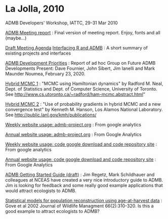 #  La Jolla, 2010

ADMB Developers' Workshop, IATTC, 29-31 Mar 2010

[ADMB Meeting report][2]
:  Final version of meeting report. Enjoy, fonts and all (maybe...)

[Draft Meeting Agenda][4]
[Interfacing R and ADMB][5]
:  A short summary of existing projects and interfaces

[ADMB Development Priorities][6]
:  Report of ad hoc Group on Future ADMB Developments Present: Dave Fournier, John Sibert, Jim Ianelli and Mark Maunder Noumea, February 23, 2020.

[Hybrid MCMC 1][7]
:  "MCMC using Hamiltonian dynamics" by Radford M. Neal, Dept. of Statistics and Dept. of Computer Science, University of Toronto. See http://www.cs.utoronto.ca/~radford/ham-mcmc.abstract.html"

[Hybrid MCMC 2][8]
:  "Use of probability gradients in hybrid MCMC and a new convergence test" by Kenneth M. Hanson, Los Alamos National Laboratory. See http://public.lanl.gov/kmh/publications/

[Weekly website usage: admb-project.org][9]
:  From google analytics

[Annual website usage: admb-project.org][10]
:  From Google Analytics

[Weekly website usage: code google download and code repository site][11]
:  From google analytics

[Annual website usage: code google download and code repository site][12]
:  From Google Analytics

[ADMB Getting Started Guide (draft)][13]
:  Jim Regetz, Mark Schildhauer and colleagues at NCEAS have created a very nice introductory guide to ADMB. Jim is looking for feedback and some really good example applications that would attract ecologists to ADMB.

[Statistical models for population reconstruction using age-at-harvest data][14]
:  Gove et al 2002 Journal of Wildlife Managment 66(2):310-320. Is this a good example to attract ecologists to ADMB?



[1]: http://www.admb-project.org/pdf.png
[2]: la-jolla-2010/ADMBMeetingReportv3.pdf
[3]: http://www.admb-project.org/doc.png
[4]: la-jolla-2010/ADMBMarchMeetingAgenda-rev3.doc
[5]: la-jolla-2010/InterfacingADMBwithR.pdf
[6]: la-jolla-2010/ADMB-development-priorities-rev3.pdf
[7]: la-jolla-2010/ham-mcmc.pdf
[8]: la-jolla-2010/Hansen2002-HybridMCMC.pdf
[9]: la-jolla-2010/admb-project.org-1.pdf
[10]: la-jolla-2010/Analytics_admb-project.org_20090325-20100325.pdf
[11]: la-jolla-2010/code.google.com-p-admb-project.pdf
[12]: la-jolla-2010/code.google.com-p-admb-project-_20090325-20100325.pdf
[13]: la-jolla-2010/ADMBGettingStartedGuide.pdf
[14]: la-jolla-2010/Gove_etal2002.pdf
